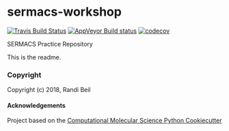 sermacs-workshop
==============================
[//]: # (Badges)
[![Travis Build Status](https://travis-ci.org/REPLACE_WITH_OWNER_ACCOUNT/sermacs-workshop.png)](https://travis-ci.org/REPLACE_WITH_OWNER_ACCOUNT/sermacs-workshop)
[![AppVeyor Build status](https://ci.appveyor.com/api/projects/status/REPLACE_WITH_APPVEYOR_LINK/branch/master?svg=true)](https://ci.appveyor.com/project/REPLACE_WITH_OWNER_ACCOUNT/sermacs-workshop/branch/master)
[![codecov](https://codecov.io/gh/REPLACE_WITH_OWNER_ACCOUNT/sermacs-workshop/branch/master/graph/badge.svg)](https://codecov.io/gh/REPLACE_WITH_OWNER_ACCOUNT/sermacs-workshop/branch/master)

SERMACS Practice Repository

This is the readme.

### Copyright

Copyright (c) 2018, Randi Beil


#### Acknowledgements
 
Project based on the 
[Computational Molecular Science Python Cookiecutter](https://github.com/molssi/cookiecutter-cms)
